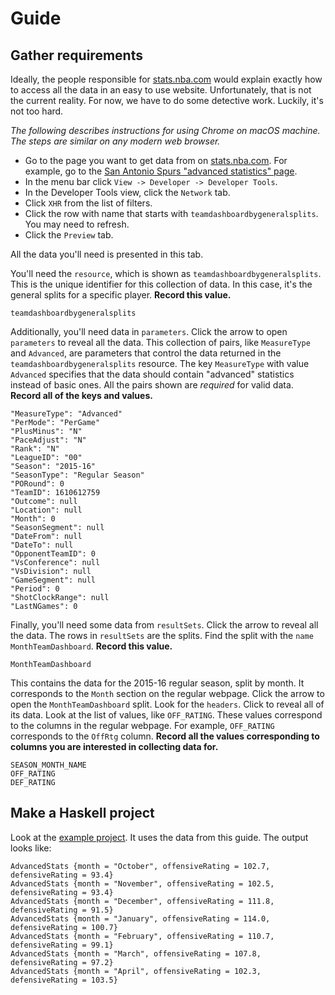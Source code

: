 # Guide

## Gather requirements

Ideally, the people responsible for [stats.nba.com](stats.nba.com) would explain exactly how to access all the data in an easy to use website. Unfortunately, that is not the current reality. For now, we have to do some detective work. Luckily, it's not too hard.

*The following describes instructions for using Chrome on macOS machine. The steps are similar on any modern web browser.*

- Go to the page you want to get data from on [stats.nba.com](stats.nba.com). For example, go to the [San Antonio Spurs "advanced statistics" page](http://stats.nba.com/team/#!/1610612759/stats/advanced/).
- In the menu bar click `View -> Developer -> Developer Tools`.
- In the Developer Tools view, click the `Network` tab.
- Click `XHR` from the list of filters.
- Click the row with name that starts with `teamdashboardbygeneralsplits`. You may need to refresh.
- Click the `Preview` tab.

All the data you'll need is presented in this tab.

You'll need the `resource`, which is shown as `teamdashboardbygeneralsplits`. This is the unique identifier for this collection of data. In this case, it's the general splits for a specific player. **Record this value.**

```
teamdashboardbygeneralsplits
```

Additionally, you'll need data in `parameters`. Click the arrow to open `parameters` to reveal all the data. This collection of pairs, like `MeasureType` and `Advanced`, are parameters that control the data returned in the `teamdashboardbygeneralsplits` resource. The key `MeasureType` with value `Advanced` specifies that the data should contain "advanced" statistics instead of basic ones. All the pairs shown are *required* for valid data. **Record all of the keys and values.**

```
"MeasureType": "Advanced"
"PerMode": "PerGame"
"PlusMinus": "N"
"PaceAdjust": "N"
"Rank": "N"
"LeagueID": "00"
"Season": "2015-16"
"SeasonType": "Regular Season"
"PORound": 0
"TeamID": 1610612759
"Outcome": null
"Location": null
"Month": 0
"SeasonSegment": null
"DateFrom": null
"DateTo": null
"OpponentTeamID": 0
"VsConference": null
"VsDivision": null
"GameSegment": null
"Period": 0
"ShotClockRange": null
"LastNGames": 0
```

Finally, you'll need some data from `resultSets`. Click the arrow to reveal all the data. The rows in `resultSets` are the splits. Find the split with the `name` `MonthTeamDashboard`. **Record this value.**

```
MonthTeamDashboard
```

This contains the data for the 2015-16 regular season, split by month. It corresponds to the `Month` section on the regular webpage. Click the arrow to open the `MonthTeamDashboard` split. Look for the `headers`. Click to reveal all of its data. Look at the list of values, like `OFF_RATING`. These values correspond to the columns in the regular webpage. For example, `OFF_RATING` corresponds to the `OffRtg` column. **Record all the values corresponding to columns you are interested in collecting data for.**

```
SEASON_MONTH_NAME
OFF_RATING
DEF_RATING
```

## Make a Haskell project
Look at the [example project](example). It uses the data from this guide. The output looks like:

```
AdvancedStats {month = "October", offensiveRating = 102.7, defensiveRating = 93.4}
AdvancedStats {month = "November", offensiveRating = 102.5, defensiveRating = 93.4}
AdvancedStats {month = "December", offensiveRating = 111.8, defensiveRating = 91.5}
AdvancedStats {month = "January", offensiveRating = 114.0, defensiveRating = 100.7}
AdvancedStats {month = "February", offensiveRating = 110.7, defensiveRating = 99.1}
AdvancedStats {month = "March", offensiveRating = 107.8, defensiveRating = 97.2}
AdvancedStats {month = "April", offensiveRating = 102.3, defensiveRating = 103.5}
```
